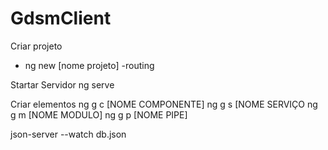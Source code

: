 # GdsmClient

Criar projeto
- ng new [nome projeto] -routing

Startar Servidor
ng serve

Criar elementos
ng g c [NOME COMPONENTE]
ng g s [NOME SERVIÇO
ng g m [NOME MODULO]
ng g p [NOME PIPE]



json-server --watch db.json